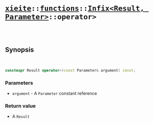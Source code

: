 # [`xieite`](../../../README.md)`::`[`functions`](../../../docs/functions.md)`::`[`Infix<Result, Parameter>`](../../../docs/functions/Infix.md)`::operator>`

<br/><br/>

## Synopsis

<br/>

```cpp
constexpr Result operator>(const Parameter& argument) const;
```
### Parameters
- `argument` - A `Parameter` constant reference
### Return value
- A `Result`
